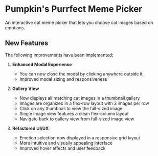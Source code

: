 # Pumpkin's Purrfect Meme Picker

An interactive cat meme picker that lets you choose cat images based on emotions.

## New Features

The following improvements have been implemented:

1. **Enhanced Modal Experience**
    - You can now close the modal by clicking anywhere outside it
    - Improved modal sizing and responsiveness

2. **Gallery View**
    - Now displays all matching cat images in a thumbnail gallery
    - Images are organized in a flex-row layout with 3 images per row
    - Click on any thumbnail to view the full-sized image
    - Single image view features a clean flex-column layout
    - Navigate back to gallery view from full-sized image view

3. **Refactored UI/UX**
    - Emotion selection now displayed in a responsive grid layout
    - More intuitive and visually appealing interface
    - Improved hover effects and user feedback
